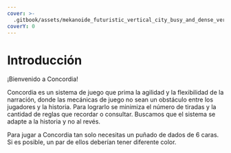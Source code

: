 ```yaml
---
cover: >-
  .gitbook/assets/mekanoide_futuristic_vertical_city_busy_and_dense_vertical_gard_6c5555ae-20ef-42e5-a120-daf285bc5d7c.png
coverY: 0
---
```


# Introducción

¡Bienvenido a Concordia!

Concordia es un sistema de juego que prima la agilidad y la flexibilidad de la narración, donde las mecánicas de juego no sean un obstáculo entre los jugadores y la historia. Para lograrlo se minimiza el número de tiradas y la cantidad de reglas que recordar o consultar. Buscamos que el sistema se adapte a la historia y no al revés.

Para jugar a Concordia tan solo necesitas un puñado de dados de 6 caras. Si es posible, un par de ellos deberían tener diferente color.
